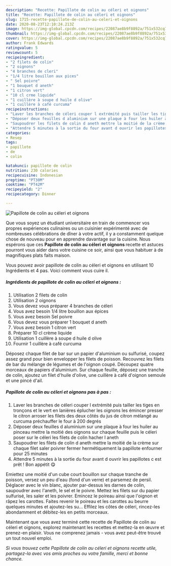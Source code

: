 ```yaml
---
description: "Recette: Papillote de colin au céleri et oignons"
title: "Recette: Papillote de colin au céleri et oignons"
slug: 1715-recette-papillote-de-colin-au-celeri-et-oignons
date: 2020-08-23T12:10:24.213Z
image: https://img-global.cpcdn.com/recipes/22087ae8b9f8892a/751x532cq70/papillote-de-colin-au-celeri-et-oignons-photo-principale-de-la-recette.jpg
thumbnail: https://img-global.cpcdn.com/recipes/22087ae8b9f8892a/751x532cq70/papillote-de-colin-au-celeri-et-oignons-photo-principale-de-la-recette.jpg
cover: https://img-global.cpcdn.com/recipes/22087ae8b9f8892a/751x532cq70/papillote-de-colin-au-celeri-et-oignons-photo-principale-de-la-recette.jpg
author: Frank Edwards
ratingvalue: 5
reviewcount: 5
recipeingredient:
- "2 filets de colin"
- "2 oignons"
- "4 branches de cleri"
- "1/4 litre bouillon aux pices"
- " Sel poivre"
- "1 bouquet d aneth"
- "1 citron vert"
- "10 cl crme liquide"
- "1 cuillère à soupe d huile d olive"
- "1 cuillère à café curcuma"
recipeinstructions:
- "Laver les branches de céleri couper l extrémité puis tailler les tiges en tronçons et le vert en lanières éplucher les oignons les émincer presser le citron arroser les filets des deux côtés du jus de citron mélangé au curcuma préchauffer le four à 200 degrés"
- "Déposer deux feuilles d aluminium sur une plaque à four les huiler au pinceau mettre la moitié des oignons sur chaque feuille puis le céleri poser sur le céleri les filets de colin hacher l aneth"
- "Saupoudrer les filets de colin d aneth mettre la moitié de la crème sur chaque filet saler poivrer fermer hermétiquement la papillote enfourner pour 25 minutes"
- "Attendre 5 minutes à la sortie du four avant d ouvrir les papillotes c est prêt ! Bon appétit 😋"
categories:
- Resep
tags:
- papillote
- de
- colin

katakunci: papillote de colin 
nutrition: 230 calories
recipecuisine: Indonesian
preptime: "PT30M"
cooktime: "PT42M"
recipeyield: "2"
recipecategory: Dinner

---
```



![Papillote de colin au céleri et oignons](https://img-global.cpcdn.com/recipes/22087ae8b9f8892a/751x532cq70/papillote-de-colin-au-celeri-et-oignons-photo-principale-de-la-recette.jpg)

Que vous soyez un étudiant universitaire en train de commencer vos propres expériences culinaires ou un cuisinier expérimenté avec de nombreuses célébrations de dîner à votre actif, il y a constamment quelque chose de nouveau pour en apprendre davantage sur la cuisine. Nous espérons que ces <strong> Papillote de colin au céleri et oignons </strong> recette et astuces pourront vous aider dans votre cuisine ce soir, ainsi que vous habituer à de magnifiques plats faits maison.

<!--inarticleads1-->

Vous pouvez avoir papillote de colin au céleri et oignons en utilisant 10 Ingrédients et 4 pas. Voici comment vous cuire il.

##### Ingrédients de papillote de colin au céleri et oignons :

1. Utilisation 2 filets de colin
1. Utilisation 2 oignons
1. Vous devez vous préparer 4 branches de céleri
1. Vous avez besoin 1/4 litre bouillon aux épices
1. Vous avez besoin  Sel poivre
1. Vous devez vous préparer 1 bouquet d aneth
1. Vous avez besoin 1 citron vert
1. Préparer 10 cl crème liquide
1. Utilisation 1 cuillère à soupe d huile d olive
1. Fournir 1 cuillère à café curcuma


Déposez chaque filet de bar sur un papier d&#39;aluminium ou sulfurisé, coupez assez grand pour bien envelopper les filets de poisson. Recouvrez les filets de bar du mélange de légumes et de l&#39;oignon coupé. Découpez quatre morceaux de papiers d&#39;aluminium. Sur chaque feuille, déposez une tranche de colin, ajoutez un filet d&#39;huile d&#39;olive, une cuillère à café d&#39;oignon semoule et une pincé d&#39;ail. 

<!--inarticleads2-->

##### Papillote de colin au céleri et oignons pas à pas :

1. Laver les branches de céleri couper l extrémité puis tailler les tiges en tronçons et le vert en lanières éplucher les oignons les émincer presser le citron arroser les filets des deux côtés du jus de citron mélangé au curcuma préchauffer le four à 200 degrés
1. Déposer deux feuilles d aluminium sur une plaque à four les huiler au pinceau mettre la moitié des oignons sur chaque feuille puis le céleri poser sur le céleri les filets de colin hacher l aneth
1. Saupoudrer les filets de colin d aneth mettre la moitié de la crème sur chaque filet saler poivrer fermer hermétiquement la papillote enfourner pour 25 minutes
1. Attendre 5 minutes à la sortie du four avant d ouvrir les papillotes c est prêt ! Bon appétit 😋


Emiettez une moitié d&#39;un cube court bouillon sur chaque tranche de poisson, versez un peu d&#39;eau (fond d&#39;un verre) et parsemez de persil. Déglacer avec le vin blanc, ajouter par-dessus les darnes de colin, saupoudrer avec l&#39;aneth, le sel et le poivre. Mettez les filets sur du papier sulfurisé, les saler et les poivrer. Emincez le poireau ainsi que l&#39;oignon et râpez les carottes. Faites revenir le poireau et les carottes au beurre quelques minutes et ajoutez-les su… Effilez les côtes de céleri, rincez-les abondamment et débitez-les en petits morceaux. 

<!--inarticleads1-->

<p>
Maintenant que vous avez terminé cette recette de Papillote de colin au céleri et oignons, explorez maintenant les recettes et mettez-la en œuvre et prenez-en plaisir. Vous ne comprenez jamais - vous avez peut-être trouvé un tout nouvel emploi.
</p>

<p>
<i>Si vous trouvez cette Papillote de colin au céleri et oignons recette utile, partagez-la avec vos amis proches ou votre famille, merci et bonne chance.</i>
</p>
